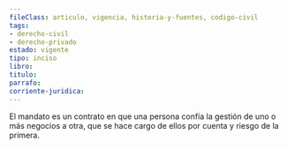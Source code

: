 ```yaml
---
fileClass: articulo, vigencia, historia-y-fuentes, codigo-civil
tags:
- derecho-civil
- derecho-privado
estado: vigente
tipo: inciso
libro:
titulo:
parrafo:
corriente-juridica:
---
```

El mandato es un contrato en que una persona confía la gestión de uno o más negocios a otra, que se hace cargo de ellos por cuenta y riesgo de la primera.